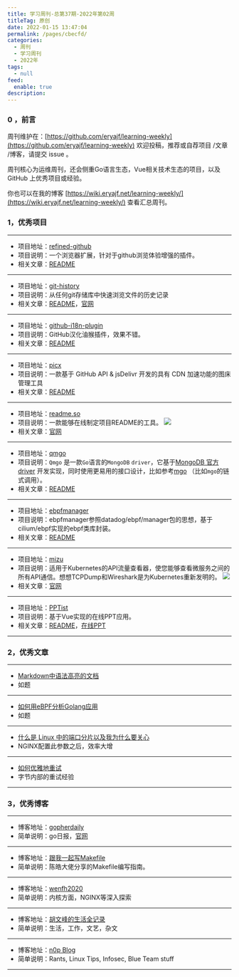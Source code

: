 ```yaml
---
title: 学习周刊-总第37期-2022年第02周
titleTag: 原创
date: 2022-01-15 13:47:04
permalink: /pages/cbecfd/
categories:
  - 周刊
  - 学习周刊
  - 2022年
tags:
  - null
feed:
  enable: true
description:
---
```


### 0 ，前言

周刊维护在：[https://github.com/eryajf/learning-weekly](https://github.com/eryajf/learning-weekly)  欢迎投稿，推荐或自荐项目 /文章 /博客，请提交 issue 。

周刊核心为运维周刊，还会侧重Go语言生态，Vue相关技术生态的项目，以及 GitHub 上优秀项目或经验。

你也可以在我的博客 [https://wiki.eryajf.net/learning-weekly/](https://wiki.eryajf.net/learning-weekly/) 查看汇总周刊。

### 1，优秀项目

---
- 项目地址：[refined-github](https://github.com/refined-github/refined-github)
- 项目说明：一个浏览器扩展，针对于github浏览体验增强的插件。
- 相关文章：[README](https://github.com/refined-github/refined-github#readme)
---
- 项目地址：[git-history](https://github.com/pomber/git-history)
- 项目说明：从任何git存储库中快速浏览文件的历史记录
- 相关文章：[README](https://github.com/pomber/git-history#readme)，[官网](https://githistory.xyz/)
---
- 项目地址：[github-i18n-plugin](https://github.com/k1995/github-i18n-plugin)
- 项目说明：GitHub汉化油猴插件，效果不错。
- 相关文章：[README](https://github.com/k1995/github-i18n-plugin#readme)
---
- 项目地址：[picx](https://github.com/XPoet/picx)
- 项目说明：一款基于 GitHub API & jsDelivr 开发的具有 CDN 加速功能的图床管理工具
- 相关文章：[README](https://github.com/XPoet/picx#readme)
---
- 项目地址：[readme.so](https://github.com/octokatherine/readme.so)
- 项目说明：一款能够在线制定项目README的工具。
	![](http://t.eryajf.net/imgs/2022/01/1673c473898b4424.png)
- 相关文章：[官网](https://readme.so/cn)
---
- 项目地址：[qmgo](https://github.com/qiniu/qmgo)
- 项目说明：`Qmgo` 是一款`Go`语言的`MongoDB` `driver`，它基于[MongoDB 官方 driver](https://github.com/mongodb/mongo-go-driver) 开发实现，同时使用更易用的接口设计，比如参考[mgo](https://github.com/go-mgo/mgo) （比如`mgo`的链式调用）。
- 相关文章：[README](https://github.com/qiniu/qmgo/blob/master/README_ZH.md)
---
- 项目地址：[ebpfmanager](https://github.com/ehids/ebpfmanager)
- 项目说明：ebpfmanager参照datadog/ebpf/manager包的思想，基于cilium/ebpf实现的ebpf类库封装。
- 相关文章：[README](https://github.com/ehids/ebpfmanager#readme)
---
- 项目地址：[mizu](https://github.com/up9inc/mizu)
- 项目说明：适用于Kubernetes的API流量查看器，使您能够查看微服务之间的所有API通信。想想TCPDump和Wireshark是为Kubernetes重新发明的。
	![](http://t.eryajf.net/imgs/2022/01/d5e8912d7b72ce13.png)
- 相关文章：[官网](https://getmizu.io/)
---
- 项目地址：[PPTist](https://github.com/pipipi-pikachu/PPTist)
- 项目说明：基于Vue实现的在线PPT应用。
- 相关文章：[README](https://github.com/pipipi-pikachu/PPTist#readme)，[在线PPT](https://pipipi-pikachu.github.io/PPTist/)
---

### 2，优秀文章

---
- [Markdown中语法高亮的文档](https://prismjs.com/#supported-languages)
- 如题
---
- [如何用eBPF分析Golang应用](https://blog.huoding.com/2021/12/12/970)
- 如题
---
- [什么是 Linux 中的端口分片以及我为什么要关心](https://blog.n0p.me/2018/02/2018-02-20-portsharding/)
- NGINX配置此参数之后，效率大增
---
- [如何优雅地重试](https://mp.weixin.qq.com/s/6IkTnUbBlHjM3GM_bT35tA)
- 字节内部的重试经验
---

### 3，优秀博客

---
- 博客地址：[gopherdaily](https://github.com/bigwhite/gopherdaily)
- 简单说明：go日报，[官网](https://gopher-daily.com/)
---
- 博客地址：[跟我一起写Makefile](https://seisman.github.io/how-to-write-makefile/#)
- 简单说明：陈皓大佬分享的Makefile编写指南。
---
- 博客地址：[wenfh2020 ](https://wenfh2020.com/)
- 简单说明：内核方面，NGINX等深入探索
---
- 博客地址：[胡文峰的生活全记录](https://wfhu.gitbooks.io/life/content/)
- 简单说明：生活，工作，文艺，杂文
---
- 博客地址：[n0p Blog](https://blog.n0p.me/)
- 简单说明：Rants, Linux Tips, Infosec, Blue Team stuff
---